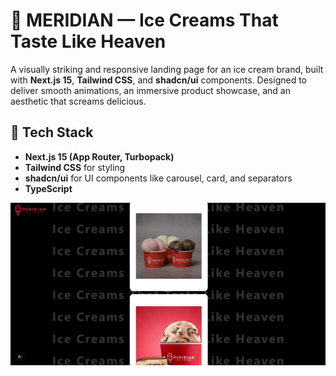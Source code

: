 # 🍦 MERIDIAN — Ice Creams That Taste Like Heaven

A visually striking and responsive landing page for an ice cream brand, built with **Next.js 15**, **Tailwind CSS**, and **shadcn/ui** components. Designed to deliver smooth animations, an immersive product showcase, and an aesthetic that screams delicious.

## 🧱 Tech Stack

- **Next.js 15 (App Router, Turbopack)**
- **Tailwind CSS** for styling
- **shadcn/ui** for UI components like carousel, card, and separators
- **TypeScript** 

![Screenshot](/Screenshot%202025-05-10%20172954.png)
